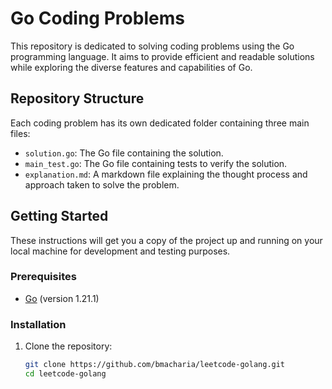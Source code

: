 # Go Coding Problems

This repository is dedicated to solving coding problems using the Go programming language. It aims to provide efficient and readable solutions while exploring the diverse features and capabilities of Go.

## Repository Structure

Each coding problem has its own dedicated folder containing three main files:

- `solution.go`: The Go file containing the solution.
- `main_test.go`: The Go file containing tests to verify the solution.
- `explanation.md`: A markdown file explaining the thought process and approach taken to solve the problem.

## Getting Started

These instructions will get you a copy of the project up and running on your local machine for development and testing purposes.

### Prerequisites

- [Go](https://golang.org/dl/) (version 1.21.1)

### Installation

1. Clone the repository:
   ```bash
   git clone https://github.com/bmacharia/leetcode-golang.git
   cd leetcode-golang
   ```
